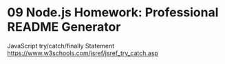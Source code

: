 # 09 Node.js Homework: Professional README Generator



JavaScript try/catch/finally Statement
https://www.w3schools.com/jsref/jsref_try_catch.asp